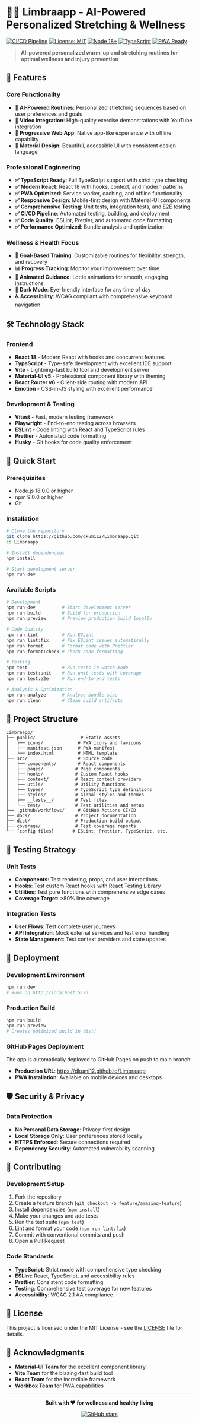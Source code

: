 # 🏃‍♀️ Limbraapp - AI-Powered Personalized Stretching & Wellness

[![CI/CD Pipeline](https://github.com/dkumi12/Limbraapp/actions/workflows/ci-cd.yml/badge.svg)](https://github.com/dkumi12/Limbraapp/actions/workflows/ci-cd.yml)
[![License: MIT](https://img.shields.io/badge/License-MIT-yellow.svg)](https://opensource.org/licenses/MIT)
[![Node 18+](https://img.shields.io/badge/node-18+-blue.svg)](https://nodejs.org/downloads/)
[![TypeScript](https://img.shields.io/badge/TypeScript-Ready-blue.svg)](https://www.typescriptlang.org/)
[![PWA Ready](https://img.shields.io/badge/PWA-Ready-green.svg)](https://web.dev/progressive-web-apps/)

> **AI-powered personalized warm-up and stretching routines for optimal wellness and injury prevention**

## 🚀 Features

### **Core Functionality**
- **🤖 AI-Powered Routines**: Personalized stretching sequences based on user preferences and goals
- **🎥 Video Integration**: High-quality exercise demonstrations with YouTube integration
- **📱 Progressive Web App**: Native app-like experience with offline capability
- **🎨 Material Design**: Beautiful, accessible UI with consistent design language

### **Professional Engineering**
- **✅ TypeScript Ready**: Full TypeScript support with strict type checking
- **✅ Modern React**: React 18 with hooks, context, and modern patterns
- **✅ PWA Optimized**: Service worker, caching, and offline functionality
- **✅ Responsive Design**: Mobile-first design with Material-UI components
- **✅ Comprehensive Testing**: Unit tests, integration tests, and E2E testing
- **✅ CI/CD Pipeline**: Automated testing, building, and deployment
- **✅ Code Quality**: ESLint, Prettier, and automated code formatting
- **✅ Performance Optimized**: Bundle analysis and optimization
### **Wellness & Health Focus**
- **🎯 Goal-Based Training**: Customizable routines for flexibility, strength, and recovery
- **📊 Progress Tracking**: Monitor your improvement over time
- **🎵 Animated Guidance**: Lottie animations for smooth, engaging instructions
- **🌙 Dark Mode**: Eye-friendly interface for any time of day
- **♿ Accessibility**: WCAG compliant with comprehensive keyboard navigation

## 🛠️ Technology Stack

### **Frontend**
- **React 18** - Modern React with hooks and concurrent features
- **TypeScript** - Type-safe development with excellent IDE support
- **Vite** - Lightning-fast build tool and development server
- **Material-UI v5** - Professional component library with theming
- **React Router v6** - Client-side routing with modern API
- **Emotion** - CSS-in-JS styling with excellent performance

### **Development & Testing**
- **Vitest** - Fast, modern testing framework
- **Playwright** - End-to-end testing across browsers
- **ESLint** - Code linting with React and TypeScript rules
- **Prettier** - Automated code formatting
- **Husky** - Git hooks for code quality enforcement

## 🚀 Quick Start

### **Prerequisites**
- Node.js 18.0.0 or higher
- npm 9.0.0 or higher
- Git

### **Installation**
```bash
# Clone the repository
git clone https://github.com/dkumi12/Limbraapp.git
cd Limbraapp

# Install dependencies
npm install

# Start development server
npm run dev
```

### **Available Scripts**
```bash
# Development
npm run dev          # Start development server
npm run build        # Build for production
npm run preview      # Preview production build locally

# Code Quality
npm run lint         # Run ESLint
npm run lint:fix     # Fix ESLint issues automatically
npm run format       # Format code with Prettier
npm run format:check # Check code formatting

# Testing
npm test             # Run tests in watch mode
npm run test:unit    # Run unit tests with coverage
npm run test:e2e     # Run end-to-end tests

# Analysis & Optimization
npm run analyze      # Analyze bundle size
npm run clean        # Clean build artifacts
```

## 📁 Project Structure

```
Limbraapp/
├── public/                 # Static assets
│   ├── icons/             # PWA icons and favicons
│   ├── manifest.json      # PWA manifest
│   └── index.html         # HTML template
├── src/                   # Source code
│   ├── components/        # React components
│   ├── pages/            # Page components
│   ├── hooks/            # Custom React hooks
│   ├── context/          # React context providers
│   ├── utils/            # Utility functions
│   ├── types/            # TypeScript type definitions
│   ├── styles/           # Global styles and themes
│   ├── __tests__/        # Test files
│   └── test/             # Test utilities and setup
├── .github/workflows/     # GitHub Actions CI/CD
├── docs/                 # Project documentation
├── dist/                 # Production build output
├── coverage/             # Test coverage reports
└── [config files]       # ESLint, Prettier, TypeScript, etc.
```

## 🧪 Testing Strategy

### **Unit Tests**
- **Components**: Test rendering, props, and user interactions
- **Hooks**: Test custom React hooks with React Testing Library
- **Utilities**: Test pure functions with comprehensive edge cases
- **Coverage Target**: >80% line coverage

### **Integration Tests**
- **User Flows**: Test complete user journeys
- **API Integration**: Mock external services and test error handling
- **State Management**: Test context providers and state updates

## 🚀 Deployment

### **Development Environment**
```bash
npm run dev
# Runs on http://localhost:5173
```

### **Production Build**
```bash
npm run build
npm run preview
# Creates optimized build in dist/
```

### **GitHub Pages Deployment**
The app is automatically deployed to GitHub Pages on push to main branch:
- **Production URL**: https://dkumi12.github.io/Limbraapp
- **PWA Installation**: Available on mobile devices and desktops

## 🛡️ Security & Privacy

### **Data Protection**
- **No Personal Data Storage**: Privacy-first design
- **Local Storage Only**: User preferences stored locally
- **HTTPS Enforced**: Secure connections required
- **Dependency Security**: Automated vulnerability scanning

## 🤝 Contributing

### **Development Setup**
1. Fork the repository
2. Create a feature branch (`git checkout -b feature/amazing-feature`)
3. Install dependencies (`npm install`)
4. Make your changes and add tests
5. Run the test suite (`npm test`)
6. Lint and format your code (`npm run lint:fix`)
7. Commit with conventional commits and push
8. Open a Pull Request

### **Code Standards**
- **TypeScript**: Strict mode with comprehensive type checking
- **ESLint**: React, TypeScript, and accessibility rules
- **Prettier**: Consistent code formatting
- **Testing**: Comprehensive test coverage for new features
- **Accessibility**: WCAG 2.1 AA compliance

## 📄 License

This project is licensed under the MIT License - see the [LICENSE](LICENSE) file for details.

## 🙏 Acknowledgments

- **Material-UI Team** for the excellent component library
- **Vite Team** for the blazing-fast build tool
- **React Team** for the incredible framework
- **Workbox Team** for PWA capabilities

---

<div align="center">

**Built with ❤️ for wellness and healthy living**

[![GitHub stars](https://img.shields.io/github/stars/dkumi12/Limbraapp.svg?style=social&label=Star)](https://github.com/dkumi12/Limbraapp)

</div>